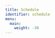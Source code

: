 ```yaml
---
title: Schedule
identifier: schedule
menu:
  main:
    weight: -30
---
```


<script type="text/javascript" src="https://sessionize.com/api/v2/efqtp0uj/view/GridSmart"></script>